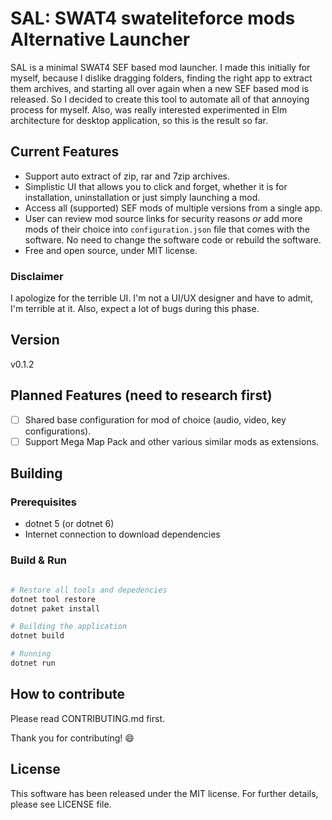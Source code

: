 # SAL: SWAT4 swateliteforce mods Alternative Launcher

SAL is a minimal SWAT4 SEF based mod launcher. I made this initially for myself,
because I dislike dragging folders, finding the right app to extract them archives,
and starting all over again when a new SEF based mod is released. So I decided
to create this tool to automate all of that annoying process for myself. Also,
was really interested experimented in Elm architecture for desktop application,
so this is the result so far.

## Current Features

- Support auto extract of zip, rar and 7zip archives.
- Simplistic UI that allows you to click and forget, whether it is for
installation, uninstallation or just simply launching a mod.
- Access all (supported) SEF mods of multiple versions from a single app.
- User can review mod source links for security reasons *or*
add more mods of their choice into `configuration.json` file that comes with 
the software. No need to change the software code or rebuild the software.
- Free and open source, under MIT license.

### Disclaimer

I apologize for the terrible UI. I'm not a UI/UX designer and have to admit,
I'm terrible at it. Also, expect a lot of bugs during this phase.

## Version

v0.1.2

## Planned Features (need to research first)

- [ ] Shared base configuration for mod of choice (audio, video, key configurations).
- [ ] Support Mega Map Pack and other various similar mods as extensions.

## Building

### Prerequisites

- dotnet 5 (or dotnet 6)
- Internet connection to download dependencies

### Build & Run

```sh

# Restore all tools and depedencies
dotnet tool restore
dotnet paket install

# Building the application
dotnet build

# Running
dotnet run
```

## How to contribute
Please read CONTRIBUTING.md first.

Thank you for contributing! :smile:


## License

This software has been released under the MIT license. For further details,
please see LICENSE file.

